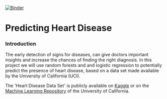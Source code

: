 [![Binder](https://mybinder.org/badge_logo.svg)](https://mybinder.org/v2/gh/abfu/predicting_heart_disease/master)
# Predicting Heart Disease

### Introduction
The early detection of signs for diseases, can give doctors important insights and increase the chances of finding the right diagnosis. In this project we will use random forests and and logistic regression to potentially predict the presence of heart disease, based on a data set made available by the University of California (UCI).

 The 'Heart Disease Data Set' is publicly available on [Kaggle](https://www.kaggle.com/ronitf/heart-disease-uci) or on the [Machine Learning Repository](https://archive.ics.uci.edu/ml/datasets/Heart+Disease) of the University of California.

